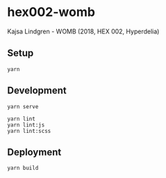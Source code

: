 # hex002-womb

Kajsa Lindgren - WOMB (2018, HEX 002, Hyperdelia)

## Setup

```
yarn
```

## Development

```
yarn serve

yarn lint
yarn lint:js
yarn lint:scss
```

## Deployment 

```
yarn build
```
